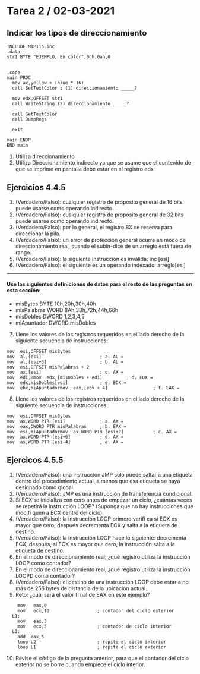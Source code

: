 # Tarea 2  / 02-03-2021

## Indicar los tipos de direccionamiento
```
INCLUDE MIP115.inc
.data
str1 BYTE "EJEMPLO, En color",0dh,0ah,0


.code
main PROC
  mov ax,yellow + (blue * 16)
  call SetTextColor ; (1) direccionamiento _____?
  
  mov edx,OFFSET str1
  call WriteString (2) direccionamiento _____?
  
  call GetTextColor
  call DumpRegs
  
  exit
  
main ENDP
END main

```
1. Utiliza direccionamiento 
2. Utiliza Direccionamiento indirecto ya que se asume que el contenido de que se imprime en pantalla debe estar en el registro edx

## Ejercicios 4.4.5
1.   (Verdadero/Falso): cualquier registro de propósito general de 16 bits puede usarse como operando indirecto.  
2.  (Verdadero/Falso): cualquier registro de propósito general de 32 bits puede usarse como operando indirecto.  
3.   (Verdadero/Falso): por lo general, el registro BX se reserva para direccionar la pila.  
4.   (Verdadero/Falso): un error de protección general ocurre en modo de direccionamiento real, cuando el subín-dice de un arreglo está fuera de rango.  
5.   (Verdadero/Falso): la siguiente instrucción es inválida: inc [esi]  
6.   (Verdadero/Falso): el siguiente es un operando indexado: arreglo[esi]
---
#### Use las siguientes definiciones de datos para el resto de las preguntas en esta sección:

- misBytes     BYTE  10h,20h,30h,40h
- misPalabras  WORD  8Ah,3Bh,72h,44h,66h
- misDobles      DWORD 1,2,3,4,5
- miApuntador    DWORD misDobles

7.   Llene los valores de los registros requeridos en el lado derecho de la siguiente secuencia de instrucciones:
```
mov  esi,OFFSET misBytes
mov  al,[esi]                      ; a. AL = 
mov  al,[esi+3]                    ; b. AL =
mov  esi,OFFSET misPalabras + 2
mov  ax,[esi]                      ; c. AX = 
mov  edi,8mov  edx,[misDobles + edi]         ; d. EDX =
mov  edx,misDobles[edi]            ; e. EDX =
mov  ebx,miApuntadormov  eax,[ebx + 4]                 ; f. EAX =  
```

8.   Llene los valores de los registros requeridos en el lado derecho de la siguiente secuencia de instrucciones:
```
mov  esi,OFFSET misBytes
mov  ax,WORD PTR [esi]             ; a. AX =
mov  eax,DWORD PTR misPalabras     ; b. EAX =
mov  esi,miApuntadormov  ax,WORD PTR [esi+2]           ; c. AX =
mov  ax,WORD PTR [esi+6]           ; d. AX =
mov  ax,WORD PTR [esi-4]           ; e. AX =
```

## Ejercicos 4.5.5
1. (Verdadero/Falso): una instrucción JMP sólo puede saltar a una etiqueta dentro del procedimiento actual, a menos que esa etiqueta se haya designado como global.  
2.   (Verdadero/Falso): JMP es una instrucción de transferencia condicional.  
3.  Si ECX se inicializa con cero antes de empezar un ciclo, ¿cuántas veces se repetirá la instrucción LOOP? (Suponga que no hay instrucciones que modifi quen a ECX dentro del ciclo).  
4.   (Verdadero/Falso):  la  instrucción  LOOP  primero  verifi  ca  si  ECX  es  mayor  que  cero;  después  decrementa  ECX y salta a la etiqueta de destino.  
5.   (Verdadero/Falso): la instrucción LOOP hace lo siguiente: decrementa ECX; después, si ECX es mayor que cero, la instrucción salta a la etiqueta de destino.  
6.   En el modo de direccionamiento real, ¿qué registro utiliza la instrucción LOOP como contador?  
7.   En el modo de direccionamiento real, ¿qué registro utiliza la instrucción LOOPD como contador?  
8.   (Verdadero/Falso): el destino de una instrucción LOOP debe estar a no más de 256 bytes de distancia de la ubicación actual.  
9.  Reto: ¿cuál será el valor fi nal de EAX en este ejemplo?     
```
    mov   eax,0     
    mov   ecx,10                  ; contador del ciclo exterior
  L1:     
    mov   eax,3     
    mov   ecx,5                   ; contador de ciclo interior
  L2:
    add  eax,5     
    loop L2                       ; repite el ciclo interior     
    loop L1                       ; repite el ciclo exterior
```
10.   Revise el código de la pregunta anterior, para que el contador del ciclo exterior no se borre cuando empiece el ciclo interior.
